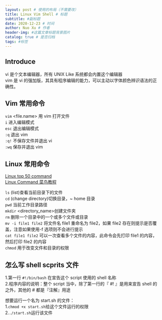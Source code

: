 ```yaml
---
layout: post # 使用的布局（不需要改）
title: Linux Vim Shell # 标题
subtitle: #副标题
date: 2020-12-23 # 时间
author: Nuo Xu # 作者
header-img: #这篇文章标题背景图片
catalog: true # 是否归档
tags: #标签
---
```


## Introduce

vi 是个文本编辑器，所有 UNIX Like 系统都会内置这个编辑器  
vim 是 vi 的强加版，其具有程序编辑的能力，可以主动以字体颜色辨识语法的正确性。

## Vim 常用命令

`vim` <file.name> 用 vim 打开文件  
`i` 进入编辑模式  
`esc` 退出编辑模式  
`:q` 退出 vim  
`:q!` 不保存文件并退出 vi  
`:wq` 保存并退出 vim

## Linux 常用命令

[Linux top 50 command](https://gywbd.github.io/posts/2014/8/50-linux-commands.html)  
[Linux Command 菜鸟教程](https://www.runoob.com/w3cnote/linux-common-command-2.html)

`ls` (list)查看当前目录下的文件  
`cd` (change directory)切换目录，~ home 目录  
`pwd` 当前工作目录路径  
`mkdir` <directory_name>创建文件夹  
`rm` 删除一个目录中的一个或多个文件或目录  
`mv -i file1 file2` 将文件名 file1 重命名为 file2，如果 file2 存在则提示是否覆盖，注意如果使用-f 选项则不会进行提示  
`cat file1 file2` 可以一次查看多个文件的内容，此命令会先打印 file1 的内容，然后打印 file2 的内容  
`chmod` 用于改变文件和目录的权限

## 怎么写 shell scprits 文件

1.第一行 `#!/bin/bash` 在宣告这个 script 使用的 shell 名称  
2.程序内容的说明：整个 script 当中，除了第一行的『 #! 』是用来宣告 shell 的之外，其他的 # 都是『注解』用途

想要运行一个名为 start.sh 的文件：  
1.`chmod +x start.sh`给这个文件运行的权限  
2.`./start.sh`运行该文件
